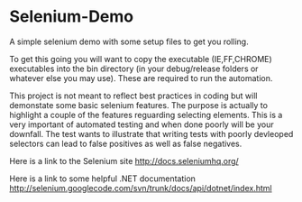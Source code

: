Selenium-Demo
=============

A simple selenium demo with some setup files to get you rolling.

To get this going you will want to copy the executable (IE,FF,CHROME) executables into the bin directory (in your debug/release folders or whatever else you may use). These are required to run the automation. 

This project is not meant to reflect best practices in coding but will demonstate some basic selenium features. The purpose is actually to highlight a couple of the features reguarding selecting elements. This is a very important of automated testing and when done poorly will be your downfall. The test wants to illustrate that writing tests with poorly devleoped selectors can lead to false positives as well as false negatives.

Here is a link to the Selenium site
http://docs.seleniumhq.org/

Here is a link to some helpful .NET documentation
http://selenium.googlecode.com/svn/trunk/docs/api/dotnet/index.html